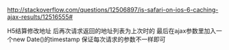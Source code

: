 http://stackoverflow.com/questions/12506897/is-safari-on-ios-6-caching-ajax-results/12516555#

H5结算修改地址 后再次请求返回的地址列表为上次时的
最后在ajax参数里加入一个new Date()的timestamp
保证每次请求的参数不一样即可